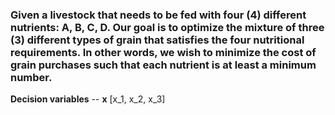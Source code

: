 ### Given a livestock that needs to be fed with four (4) different nutrients: A, B, C, D. Our goal is to optimize the mixture of three (3) different types of grain that satisfies the four nutritional requirements. In other words, we wish to minimize the cost of grain purchases such that each nutrient is at least a minimum number.

**Decision variables** -- **x** [x_1, x_2, x_3]
